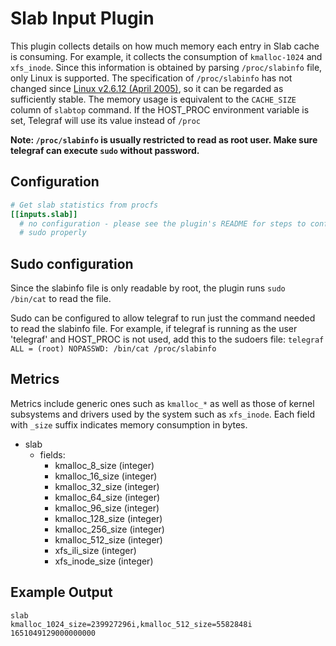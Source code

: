# Slab Input Plugin

This plugin collects details on how much memory each entry in Slab cache is
consuming. For example, it collects the consumption of `kmalloc-1024` and
`xfs_inode`. Since this information is obtained by parsing `/proc/slabinfo`
file, only Linux is supported. The specification of `/proc/slabinfo` has not
changed since [Linux v2.6.12 (April 2005)][slab-c], so it can be regarded as
sufficiently stable. The memory usage is equivalent to the `CACHE_SIZE` column
of `slabtop` command.  If the HOST_PROC environment variable is set, Telegraf
will use its value instead of `/proc`

**Note: `/proc/slabinfo` is usually restricted to read as root user. Make sure
telegraf can execute `sudo` without password.**

[slab-c]: https://github.com/torvalds/linux/blob/1da177e4/mm/slab.c#L2848-L2861

## Configuration

```toml @sample.conf
# Get slab statistics from procfs
[[inputs.slab]]
  # no configuration - please see the plugin's README for steps to configure
  # sudo properly
```

## Sudo configuration

Since the slabinfo file is only readable by root, the plugin runs `sudo
/bin/cat` to read the file.

Sudo can be configured to allow telegraf to run just the command needed to read
the slabinfo file. For example, if telegraf is running as the user 'telegraf'
and HOST_PROC is not used, add this to the sudoers file: `telegraf ALL = (root)
NOPASSWD: /bin/cat /proc/slabinfo`

## Metrics

Metrics include generic ones such as `kmalloc_*` as well as those of kernel
subsystems and drivers used by the system such as `xfs_inode`.
Each field with `_size` suffix indicates memory consumption in bytes.

- slab
  - fields:
    - kmalloc_8_size (integer)
    - kmalloc_16_size (integer)
    - kmalloc_32_size (integer)
    - kmalloc_64_size (integer)
    - kmalloc_96_size (integer)
    - kmalloc_128_size (integer)
    - kmalloc_256_size (integer)
    - kmalloc_512_size (integer)
    - xfs_ili_size (integer)
    - xfs_inode_size (integer)

## Example Output

```shel
slab
kmalloc_1024_size=239927296i,kmalloc_512_size=5582848i 1651049129000000000
```
